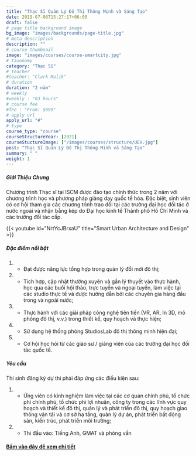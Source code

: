 ```yaml
---
title: "Thạc Sĩ Quản Lý Đô Thị Thông Minh và Sáng Tạo"
date: 2019-07-06T15:27:17+06:00
draft: false
# page title background image
bg_image: "images/backgrounds/page-title.jpg"
# meta description
description: ""
# course thumbnail
image: "images/courses/course-smartcity.jpg"
# taxonomy
category: "Thạc Sĩ"
# teacher
#teacher: "Clark Malik"
# duration
duration: "2 năm"
# weekly
#weekly : "03 hours"
# course fee
#fee : "From: $699"
# apply url
apply_url: "#"
# type
course_type: "course"
courseStructureYear: [2021]
courseStuctureImage: ["/images/courses/structure/UEH.jpg"]
post: "Thạc Sĩ Quản Lý Đô Thị Thông Minh và Sáng Tạo"
summary: " "
weight: 1
---
```


##### Giới Thiệu Chung

<!--StartFragment-->

Chương trình Thạc sĩ tại ISCM được đào tạo chính thức trong 2 năm với chương trình học và phương pháp giảng dạy quốc tế hóa. Đặc biệt, sinh viên có cơ hội tham gia các chương trình trao đổi tại các trường đại học đối tác ở nước ngoài và nhận bằng kép do Đại học kinh tế Thành phố Hồ Chí Minh và các trường đối tác cấp.

<!--EndFragment-->

{{< youtube id="NrtYcJBrxaU" title="Smart Urban Architecture and Design" >}}

##### Đặc điểm nổi bật

1. - Đạt được năng lực tổng hợp trong quản lý đổi mới đô thị;
2. - Tích hợp, cập nhật thường xuyên và gắn lý thuyết vào thực hành, học qua các buổi hội thảo, trực tuyến và ngoại tuyến, làm việc tại các studio thực tế và được hướng dẫn bởi các chuyên gia hàng đầu trong và ngoài nước;
3. - Thực hành với các giải pháp công nghệ tiên tiến (VR, AR, In 3D, mô phỏng đô thị, v.v.) trong thiết kế, quy hoạch và thực hiện;
4. - Sử dụng hệ thống phòng StudiosLab đô thị thông minh hiện đại;
5. - Cơ hội học hỏi từ các giáo sư / giảng viên của các trường đại học đối tác quốc tế.

##### Yêu cầu

Thí sinh đăng ký dự thi phải đáp ứng các điều kiện sau:

1. - Ứng viên có kinh nghiệm làm việc tại các cơ quan chính phủ, tổ chức phi chính phủ, tổ chức phi lợi nhuận, công ty trong các lĩnh vực quy hoạch và thiết kế đô thị, quản lý và phát triển đô thị, quy hoạch giao thông vận tải và cơ sở hạ tầng, quản lý dự án, phát triển bất động sản, kiến trúc, phát triển môi trường;
2. - Thi đầu vào: Tiếng Anh, GMAT và phỏng vấn

#### [Bấm vào đây để xem chi tiết](https://www.ueh.edu.vn/dao-tao/thac-si-tien-si/thac-si-dieu-hanh-cao-cap-emba/quan-ly-do-thi-thong-minh-va-sang-tao/?fbclid=IwAR09xSUOK2WxPuLZdZ4whONMLsnSDkAyvQqkoX0iioGizyCGdkdtBUqgig4)
